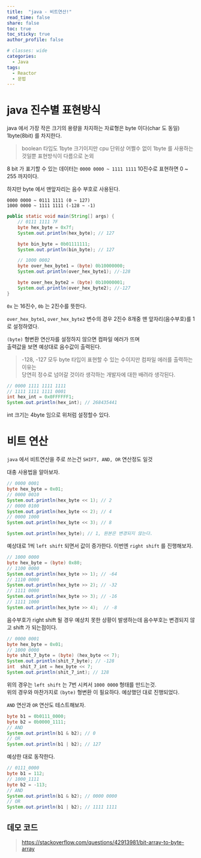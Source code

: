 ```yaml
---
title:  "java - 비트연산!"
read_time: false
share: false
toc: true
toc_sticky: true
author_profile: false

# classes: wide
categories:
  - Java
tags:
  - Reactor
  - 문법
---
```


# java 진수별 표현방식   

java 에서 가장 작은 크기의 용량을 차지하는 자료형은 byte 이다(char 도 동일)  
1byte(8bit) 를 차지한다.  

> boolean 타입도 1byte 크기이지만 cpu 단위상 어쩔수 없이 1byte 를 사용하는 것일뿐 표현방식이 다름으로 논외

8 bit 가 표기할 수 있는 데이터는 `0000 0000 ~ 1111 1111`
10진수로 표현하면 0 ~ 255 까지이다.  

하지만 byte 에서 맨앞자리는 음수 부호로 사용된다.  

```
0000 0000 ~ 0111 1111 (0 ~ 127)
1000 0000 ~ 1111 1111 (-128 ~ -1)
```


```java
public static void main(String[] args) {
    // 0111 1111 7F
    byte hex_byte = 0x7f;
    System.out.println(hex_byte); // 127

    byte bin_byte = 0b01111111;
    System.out.println(bin_byte); // 127

    // 1000 0002
    byte over_hex_byte1 = (byte) 0b10000000;
    System.out.println(over_hex_byte1); //-128

    byte over_hex_byte2 = (byte) 0b10000001;
    System.out.println(over_hex_byte2); //-127
}
```

`0x` 는 16진수, `0b` 는 2진수를 뜻한다.  

`over_hex_byte1`, `over_hex_byte2` 변수의 경우 2진수 8개중 맨 앞자리(음수부호)를 1로 설정하였다.  

`(byte)` 형변환 연산자를 설정하지 않으면 컴파일 에러가 뜨며  
출력값을 보면 예상대로 음수값이 출력된다.  

> -128, -127 모두 byte 타입이 표현할 수 있는 수이지만 컴파일 에러를 출력하는 이유는  
당연히 정수로 넘어갈 것이라 생각하는 개발자에 대한 배려라 생각된다.  

```java
// 0000 1111 1111 1111
// 1111 1111 1111 0001
int hex_int = 0x0FFFFFF1;
System.out.println(hex_int); // 268435441
```

int 크기는 4byte 임으로 위처럼 설정할수 있다.   

# 비트 연산  

`java` 에서 비트연산을 주로 쓰는건 `SHIFT, AND, OR` 연산정도 일것  

대충 사용법을 알아보자.  

```java
// 0000 0001
byte hex_byte = 0x01;
// 0000 0010
System.out.println(hex_byte << 1); // 2
// 0000 0100
System.out.println(hex_byte << 2); // 4
// 0000 1000
System.out.println(hex_byte << 3); // 8

System.out.println(hex_byte); // 1, 원본은 변경되지 않는다.
```

예상대로 1씩 `left shift` 되면서 값이 증가한다.
이번엔 `right shift` 를 진행해보자.  

```java
// 1000 0000
byte hex_byte = (byte) 0x80;
// 1100 0000
System.out.println(hex_byte >> 1); // -64
// 1110 0000
System.out.println(hex_byte >> 2); // -32
// 1111 0000
System.out.println(hex_byte >> 3); // -16
// 1111 1000
System.out.println(hex_byte >> 4);  // -8
```

음수부호가 right shift 될 경우 예상치 못한 상황이 발생하는데
음수부호는 변경되지 않고 shift 가 되는점이다.  


```java
// 0000 0001
byte hex_byte = 0x01;
// 1000 0000
byte shit_7_byte = (byte) (hex_byte << 7);
System.out.println(shit_7_byte); // -128
int  shit_7_int = hex_byte << 7;
System.out.println(shit_7_int); // 128
```

위의 경우는 `left shift` 는 7번 시켜서 `1000 0000` 형태를 만드는것.  
위의 경우와 마찬가지로 `(byte)` 형변환 이 필요하다.
예상했던 대로 진행되었다.  

`AND` 연산과 `OR` 연산도 테스트해보자.  

```java
byte b1 = 0b0111_0000;
byte b2 = 0b0000_1111;
// AND
System.out.println(b1 & b2); // 0
// OR
System.out.println(b1 | b2); // 127
```

예상한 대로 동작한다.  

```java
// 0111_0000
byte b1 = 112;
// 1000_1111
byte b2 = -113;
// AND
System.out.println(b1 & b2); // 0000 0000
// OR
System.out.println(b1 | b2); // 1111 1111
```


## 데모 코드

> <https://stackoverflow.com/questions/42913981/bit-array-to-byte-array>



